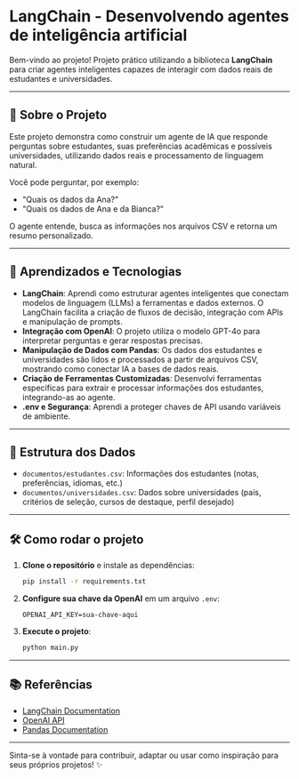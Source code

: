 # LangChain - Desenvolvendo agentes de inteligência artificial

Bem-vindo ao projeto! Projeto prático utilizando a biblioteca **LangChain** para criar agentes inteligentes capazes de interagir com dados reais de estudantes e universidades.

---

## 🚀 Sobre o Projeto

Este projeto demonstra como construir um agente de IA que responde perguntas sobre estudantes, suas preferências acadêmicas e possíveis universidades, utilizando dados reais e processamento de linguagem natural.

Você pode perguntar, por exemplo:
- "Quais os dados da Ana?"
- "Quais os dados de Ana e da Bianca?"

O agente entende, busca as informações nos arquivos CSV e retorna um resumo personalizado.

---

## 🧠 Aprendizados e Tecnologias

- **LangChain**: Aprendi como estruturar agentes inteligentes que conectam modelos de linguagem (LLMs) a ferramentas e dados externos. O LangChain facilita a criação de fluxos de decisão, integração com APIs e manipulação de prompts.
- **Integração com OpenAI**: O projeto utiliza o modelo GPT-4o para interpretar perguntas e gerar respostas precisas.
- **Manipulação de Dados com Pandas**: Os dados dos estudantes e universidades são lidos e processados a partir de arquivos CSV, mostrando como conectar IA a bases de dados reais.
- **Criação de Ferramentas Customizadas**: Desenvolvi ferramentas específicas para extrair e processar informações dos estudantes, integrando-as ao agente.
- **.env e Segurança**: Aprendi a proteger chaves de API usando variáveis de ambiente.

---

## 📁 Estrutura dos Dados

- `documentos/estudantes.csv`: Informações dos estudantes (notas, preferências, idiomas, etc.)
- `documentos/universidades.csv`: Dados sobre universidades (país, critérios de seleção, cursos de destaque, perfil desejado)

---

## 🛠️ Como rodar o projeto

1. **Clone o repositório** e instale as dependências:
   ```bash
   pip install -r requirements.txt
   ```
2. **Configure sua chave da OpenAI** em um arquivo `.env`:
   ```env
   OPENAI_API_KEY=sua-chave-aqui
   ```
3. **Execute o projeto**:
   ```bash
   python main.py
   ```
---

## 📚 Referências

- [LangChain Documentation](https://python.langchain.com/)
- [OpenAI API](https://platform.openai.com/docs/)
- [Pandas Documentation](https://pandas.pydata.org/)

---

Sinta-se à vontade para contribuir, adaptar ou usar como inspiração para seus próprios projetos! ✨ 
